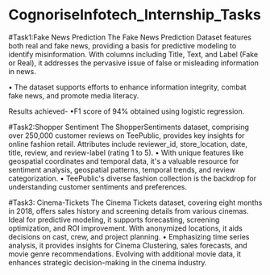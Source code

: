 # CognoriseInfotech_Internship_Tasks
#Task1:Fake News Prediction
The Fake News Prediction Dataset features both real and fake news, providing a
basis for predictive modeling to identify misinformation. With columns including
Title, Text, and Label (Fake or Real), it addresses the pervasive issue of false or
misleading information in news.

• The dataset supports efforts to enhance information integrity, combat fake news,
and promote media literacy.

Results achieved-
•F1 score of 94% obtained using logistic regression.

#Task2:Shopper Sentiment
The ShopperSentiments dataset, comprising over 250,000 customer reviews on
TeePublic, provides key insights for online fashion retail. Attributes include
reviewer_id, store_location, date, title, review, and review-label (rating 1 to 5).
• With unique features like geospatial coordinates and temporal data, it's a valuable
resource for sentiment analysis, geospatial patterns, temporal trends, and review
categorization.
• TeePublic's diverse fashion collection is the backdrop for understanding customer
sentiments and preferences.

#Task3: Cinema-Tickets
The Cinema Tickets dataset, covering eight months in 2018, offers sales history and
screening details from various cinemas. Ideal for predictive modeling, it supports
forecasting, screening optimization, and ROI improvement. With anonymized
locations, it aids decisions on cast, crew, and project planning.
• Emphasizing time series analysis, it provides insights for Cinema Clustering, sales
forecasts, and movie genre recommendations. Evolving with additional movie
data, it enhances strategic decision-making in the cinema industry.
